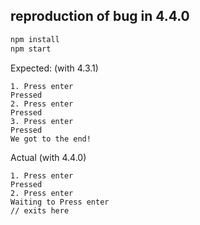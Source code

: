 ## reproduction of bug in 4.4.0

```bash
npm install
npm start
```

Expected: (with 4.3.1)

```
1. Press enter
Pressed
2. Press enter
Pressed
3. Press enter
Pressed
We got to the end!
```

Actual (with 4.4.0)

```
1. Press enter
Pressed
2. Press enter
Waiting to Press enter
// exits here
```
